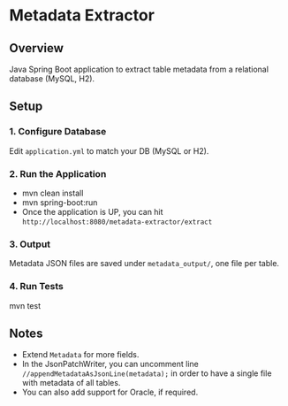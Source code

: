 # Metadata Extractor

## Overview
Java Spring Boot application to extract table metadata from a relational database (MySQL, H2).

## Setup

### 1. Configure Database
Edit `application.yml` to match your DB (MySQL or H2).

### 2. Run the Application
 - mvn clean install
 - mvn spring-boot:run
 - Once the application is UP, you can hit `http://localhost:8080/metadata-extractor/extract`


### 3. Output
Metadata JSON files are saved under `metadata_output/`, one file per table.

### 4. Run Tests
mvn test


## Notes
- Extend `Metadata` for more fields.
- In the JsonPatchWriter, you can uncomment line `//appendMetadataAsJsonLine(metadata);` in order to have a single file with metadata of all tables.
- You can also add support for Oracle, if required.